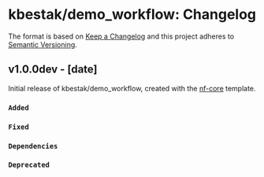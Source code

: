 # kbestak/demo_workflow: Changelog

The format is based on [Keep a Changelog](https://keepachangelog.com/en/1.0.0/)
and this project adheres to [Semantic Versioning](https://semver.org/spec/v2.0.0.html).

## v1.0.0dev - [date]

Initial release of kbestak/demo_workflow, created with the [nf-core](https://nf-co.re/) template.

### `Added`

### `Fixed`

### `Dependencies`

### `Deprecated`
